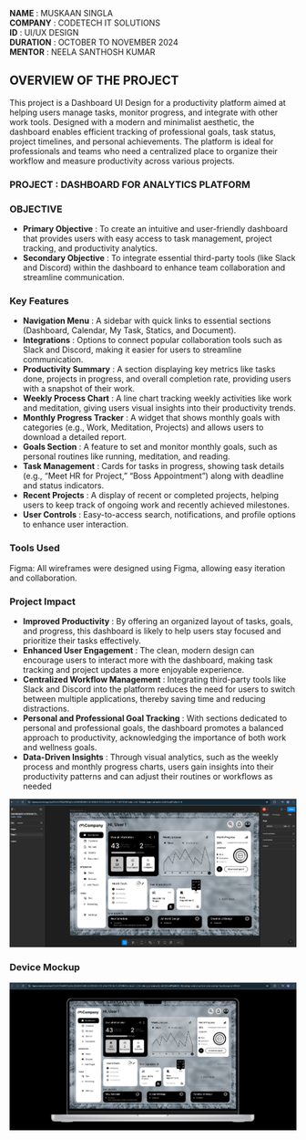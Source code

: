 **NAME** : MUSKAAN SINGLA  
**COMPANY** : CODETECH IT SOLUTIONS  
**ID** : UI/UX DESIGN  
**DURATION** : OCTOBER TO NOVEMBER 2024  
**MENTOR** : NEELA SANTHOSH KUMAR  



## OVERVIEW OF THE PROJECT
This project is a Dashboard UI Design for a productivity platform aimed at helping users manage tasks, monitor progress, and integrate with other work tools. Designed with a modern and minimalist aesthetic, the dashboard enables efficient tracking of professional goals, task status, project timelines, and personal achievements. The platform is ideal for professionals and teams who need a centralized place to organize their workflow and measure productivity across various projects.


### PROJECT : DASHBOARD FOR ANALYTICS PLATFORM


### OBJECTIVE
- **Primary Objective** : To create an intuitive and user-friendly dashboard that provides users with easy access to task management, project tracking, and productivity analytics.
- **Secondary Objective** : To integrate essential third-party tools (like Slack and Discord) within the dashboard to enhance team collaboration and streamline communication.


### Key Features
- **Navigation Menu** : A sidebar with quick links to essential sections (Dashboard, Calendar, My Task, Statics, and Document).
- **Integrations** : Options to connect popular collaboration tools such as Slack and Discord, making it easier for users to streamline communication.
- **Productivity Summary** : A section displaying key metrics like tasks done, projects in progress, and overall completion rate, providing users with a snapshot of their work.
- **Weekly Process Chart** : A line chart tracking weekly activities like work and meditation, giving users visual insights into their productivity trends.
- **Monthly Progress Tracker** : A widget that shows monthly goals with categories (e.g., Work, Meditation, Projects) and allows users to download a detailed report.
- **Goals Section** : A feature to set and monitor monthly goals, such as personal routines like running, meditation, and reading.
- **Task Management** : Cards for tasks in progress, showing task details (e.g., “Meet HR for Project,” “Boss Appointment”) along with deadline and status indicators.
- **Recent Projects** : A display of recent or completed projects, helping users to keep track of ongoing work and recently achieved milestones.
- **User Controls** : Easy-to-access search, notifications, and profile options to enhance user interaction.


### Tools Used
Figma: All wireframes were designed using Figma, allowing easy iteration and collaboration.


### Project Impact
- **Improved Productivity** : By offering an organized layout of tasks, goals, and progress, this dashboard is likely to help users stay focused and prioritize their tasks effectively.
- **Enhanced User Engagement** : The clean, modern design can encourage users to interact more with the dashboard, making task tracking and project updates a more enjoyable experience.
- **Centralized Workflow Management** : Integrating third-party tools like Slack and Discord into the platform reduces the need for users to switch between multiple applications, thereby saving time and reducing distractions.
- **Personal and Professional Goal Tracking** : With sections dedicated to personal and professional goals, the dashboard promotes a balanced approach to productivity, acknowledging the importance of both work and wellness goals.
- **Data-Driven Insights** : Through visual analytics, such as the weekly process and monthly progress charts, users gain insights into their productivity patterns and can adjust their routines or workflows as needed



![App Wireframe](https://github.com/Muskaan-Singla/CODTECH-TASK-2/blob/main/DASHBOARD.png?raw=true)

### Device Mockup
![App Wireframe](https://github.com/Muskaan-Singla/CODTECH-TASK-2/blob/main/DASHBOARD%20UI.png?raw=true)
